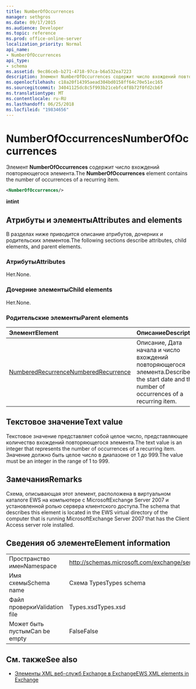 ```yaml
---
title: NumberOfOccurrences
manager: sethgros
ms.date: 09/17/2015
ms.audience: Developer
ms.topic: reference
ms.prod: office-online-server
localization_priority: Normal
api_name:
- NumberOfOccurrences
api_type:
- schema
ms.assetid: 9ec86ceb-b271-4718-97ca-b6a532ea7223
description: Элемент NumberOfOccurrences содержит число вхождений повторяющегося элемента.
ms.openlocfilehash: c18a20f14395aead304bd0158ff64c70e51ec165
ms.sourcegitcommit: 34041125dc8c5f993b21cebfc4f8b72f0fd2cb6f
ms.translationtype: MT
ms.contentlocale: ru-RU
ms.lasthandoff: 06/25/2018
ms.locfileid: "19834656"
---
```

# <a name="numberofoccurrences"></a><span data-ttu-id="06db1-103">NumberOfOccurrences</span><span class="sxs-lookup"><span data-stu-id="06db1-103">NumberOfOccurrences</span></span>

<span data-ttu-id="06db1-104">Элемент **NumberOfOccurrences** содержит число вхождений повторяющегося элемента.</span><span class="sxs-lookup"><span data-stu-id="06db1-104">The **NumberOfOccurrences** element contains the number of occurrences of a recurring item.</span></span> 
  
```xml
<NumberOfOccurrences/>
```

 <span data-ttu-id="06db1-105">**int**</span><span class="sxs-lookup"><span data-stu-id="06db1-105">**int**</span></span>
## <a name="attributes-and-elements"></a><span data-ttu-id="06db1-106">Атрибуты и элементы</span><span class="sxs-lookup"><span data-stu-id="06db1-106">Attributes and elements</span></span>

<span data-ttu-id="06db1-107">В разделах ниже приводится описание атрибутов, дочерних и родительских элементов.</span><span class="sxs-lookup"><span data-stu-id="06db1-107">The following sections describe attributes, child elements, and parent elements.</span></span>
  
### <a name="attributes"></a><span data-ttu-id="06db1-108">Атрибуты</span><span class="sxs-lookup"><span data-stu-id="06db1-108">Attributes</span></span>

<span data-ttu-id="06db1-109">Нет.</span><span class="sxs-lookup"><span data-stu-id="06db1-109">None.</span></span>
  
### <a name="child-elements"></a><span data-ttu-id="06db1-110">Дочерние элементы</span><span class="sxs-lookup"><span data-stu-id="06db1-110">Child elements</span></span>

<span data-ttu-id="06db1-111">Нет.</span><span class="sxs-lookup"><span data-stu-id="06db1-111">None.</span></span>
  
### <a name="parent-elements"></a><span data-ttu-id="06db1-112">Родительские элементы</span><span class="sxs-lookup"><span data-stu-id="06db1-112">Parent elements</span></span>

|<span data-ttu-id="06db1-113">**Элемент**</span><span class="sxs-lookup"><span data-stu-id="06db1-113">**Element**</span></span>|<span data-ttu-id="06db1-114">**Описание**</span><span class="sxs-lookup"><span data-stu-id="06db1-114">**Description**</span></span>|
|:-----|:-----|
|[<span data-ttu-id="06db1-115">NumberedRecurrence</span><span class="sxs-lookup"><span data-stu-id="06db1-115">NumberedRecurrence</span></span>](numberedrecurrence.md) <br/> |<span data-ttu-id="06db1-116">Описание, Дата начала и число вхождений повторяющегося элемента.</span><span class="sxs-lookup"><span data-stu-id="06db1-116">Describes the start date and the number of occurrences of a recurring item.</span></span>  <br/> |
   
## <a name="text-value"></a><span data-ttu-id="06db1-117">Текстовое значение</span><span class="sxs-lookup"><span data-stu-id="06db1-117">Text value</span></span>

<span data-ttu-id="06db1-118">Текстовое значение представляет собой целое число, представляющее количество вхождений повторяющегося элемента.</span><span class="sxs-lookup"><span data-stu-id="06db1-118">The text value is an integer that represents the number of occurrences of a recurring item.</span></span> <span data-ttu-id="06db1-119">Значение должно быть целое число в диапазоне от 1 до 999.</span><span class="sxs-lookup"><span data-stu-id="06db1-119">The value must be an integer in the range of 1 to 999.</span></span>
  
## <a name="remarks"></a><span data-ttu-id="06db1-120">Замечания</span><span class="sxs-lookup"><span data-stu-id="06db1-120">Remarks</span></span>

<span data-ttu-id="06db1-121">Схема, описывающая этот элемент, расположена в виртуальном каталоге EWS на компьютере с MicrosoftExchange Server 2007 и установленной ролью сервера клиентского доступа.</span><span class="sxs-lookup"><span data-stu-id="06db1-121">The schema that describes this element is located in the EWS virtual directory of the computer that is running MicrosoftExchange Server 2007 that has the Client Access server role installed.</span></span>
  
## <a name="element-information"></a><span data-ttu-id="06db1-122">Сведения об элементе</span><span class="sxs-lookup"><span data-stu-id="06db1-122">Element information</span></span>

|||
|:-----|:-----|
|<span data-ttu-id="06db1-123">Пространство имен</span><span class="sxs-lookup"><span data-stu-id="06db1-123">Namespace</span></span>  <br/> |http://schemas.microsoft.com/exchange/services/2006/types  <br/> |
|<span data-ttu-id="06db1-124">Имя схемы</span><span class="sxs-lookup"><span data-stu-id="06db1-124">Schema name</span></span>  <br/> |<span data-ttu-id="06db1-125">Схема Types</span><span class="sxs-lookup"><span data-stu-id="06db1-125">Types schema</span></span>  <br/> |
|<span data-ttu-id="06db1-126">Файл проверки</span><span class="sxs-lookup"><span data-stu-id="06db1-126">Validation file</span></span>  <br/> |<span data-ttu-id="06db1-127">Types.xsd</span><span class="sxs-lookup"><span data-stu-id="06db1-127">Types.xsd</span></span>  <br/> |
|<span data-ttu-id="06db1-128">Может быть пустым</span><span class="sxs-lookup"><span data-stu-id="06db1-128">Can be empty</span></span>  <br/> |<span data-ttu-id="06db1-129">False</span><span class="sxs-lookup"><span data-stu-id="06db1-129">False</span></span>  <br/> |
   
## <a name="see-also"></a><span data-ttu-id="06db1-130">См. также</span><span class="sxs-lookup"><span data-stu-id="06db1-130">See also</span></span>



- [<span data-ttu-id="06db1-131">Элементы XML веб-служб Exchange в Exchange</span><span class="sxs-lookup"><span data-stu-id="06db1-131">EWS XML elements in Exchange</span></span>](ews-xml-elements-in-exchange.md)

